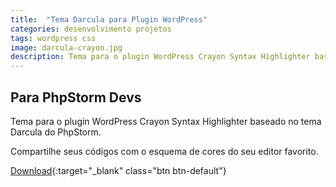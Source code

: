 ```yaml
---
title:  "Tema Darcula para Plugin WordPress"
categories: desenvolvimento projetos
tags: wordpress css
image: darcula-crayon.jpg
description: Tema para o plugin WordPress Crayon Syntax Highlighter baseado no tema Darcula do PhpStorm.
---
```


## Para PhpStorm Devs

Tema para o plugin WordPress Crayon Syntax Highlighter baseado no tema Darcula do PhpStorm.

Compartilhe seus códigos com o esquema de cores do seu editor favorito.

[Download](https://github.com/natanfelles/crayon-darcula/archive/master.zip){:target="_blank" class="btn btn-default"}
